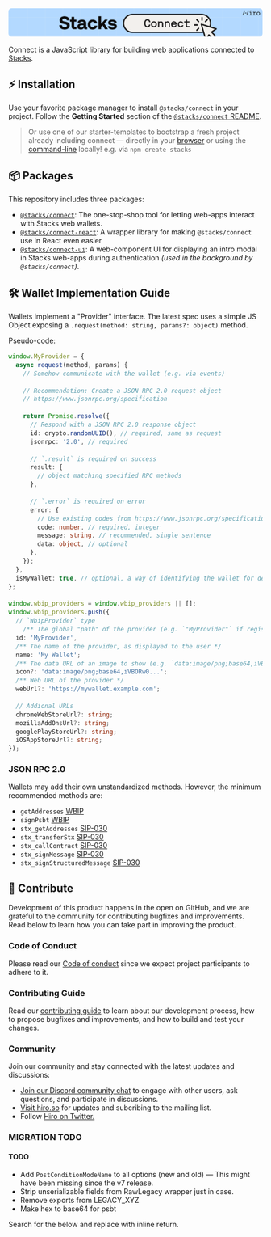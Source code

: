 <div align="center">
  <img src="/.github/img/banner.svg" alt="Stacks Connect">
</div>

Connect is a JavaScript library for building web applications connected to [Stacks](https://stacks.co).

## ⚡️ Installation

Use your favorite package manager to install `@stacks/connect` in your project.
Follow the **Getting Started** section of the [`@stacks/connect` README](https://github.com/hirosystems/connect/tree/main/packages/connect).

> Or use one of our starter-templates to bootstrap a fresh project already including connect — directly in your [browser](https://docs.hiro.so/stacksjs-starters) or using the [command-line](https://github.com/hirosystems/stacks.js-starters) locally!
> e.g. via `npm create stacks`

## 📦 Packages

This repository includes three packages:

- [`@stacks/connect`](./packages/connect): The one-stop-shop tool for letting web-apps interact with Stacks web wallets.
- [`@stacks/connect-react`](./packages/connect-react): A wrapper library for making `@stacks/connect` use in React even easier
- [`@stacks/connect-ui`](./packages/connect-ui): A web-component UI for displaying an intro modal in Stacks web-apps during authentication _(used in the background by `@stacks/connect`)_.

## 🛠️ Wallet Implementation Guide

Wallets implement a "Provider" interface.
The latest spec uses a simple JS Object exposing a `.request(method: string, params?: object)` method.

Pseudo-code:

```ts
window.MyProvider = {
  async request(method, params) {
    // Somehow communicate with the wallet (e.g. via events)

    // Recommendation: Create a JSON RPC 2.0 request object
    // https://www.jsonrpc.org/specification

    return Promise.resolve({
      // Respond with a JSON RPC 2.0 response object
      id: crypto.randomUUID(), // required, same as request
      jsonrpc: '2.0', // required

      // `.result` is required on success
      result: {
        // object matching specified RPC methods
      },

      // `.error` is required on error
      error: {
        // Use existing codes from https://www.jsonrpc.org/specification#error_object
        code: number, // required, integer
        message: string, // recommended, single sentence
        data: object, // optional
      },
    });
  },
  isMyWallet: true, // optional, a way of identifying the wallet for developers
};

window.wbip_providers = window.wbip_providers || [];
window.wbip_providers.push({
  // `WbipProvider` type
    /** The global "path" of the provider (e.g. `"MyProvider"` if registered at `window.MyProvider`) */
  id: 'MyProvider',
  /** The name of the provider, as displayed to the user */
  name: 'My Wallet';
  /** The data URL of an image to show (e.g. `data:image/png;base64,iVBORw0...`) @see https://developer.mozilla.org/en-US/docs/Web/HTTP/Basics_of_HTTP/Data_URLs */
  icon?: 'data:image/png;base64,iVBORw0...';
  /** Web URL of the provider */
  webUrl?: 'https://mywallet.example.com';

  // Addional URLs
  chromeWebStoreUrl?: string;
  mozillaAddOnsUrl?: string;
  googlePlayStoreUrl?: string;
  iOSAppStoreUrl?: string;
});
```

### JSON RPC 2.0

Wallets may add their own unstandardized methods.
However, the minimum recommended methods are:

- `getAddresses` [WBIP](https://wbips.netlify.app/request_api/getAddresses)
- `signPsbt` [WBIP](https://wbips.netlify.app/request_api/signPsbt)
- `stx_getAddresses` [SIP-030](https://github.com/janniks/sips/blob/main/sips/sip-030/sip-030-wallet-interface.md)
- `stx_transferStx` [SIP-030](https://github.com/janniks/sips/blob/main/sips/sip-030/sip-030-wallet-interface.md)
- `stx_callContract` [SIP-030](https://github.com/janniks/sips/blob/main/sips/sip-030/sip-030-wallet-interface.md)
- `stx_signMessage` [SIP-030](https://github.com/janniks/sips/blob/main/sips/sip-030/sip-030-wallet-interface.md)
- `stx_signStructuredMessage` [SIP-030](https://github.com/janniks/sips/blob/main/sips/sip-030/sip-030-wallet-interface.md)

## 🎁 Contribute

Development of this product happens in the open on GitHub, and we are grateful to the community for contributing bugfixes and improvements. Read below to learn how you can take part in improving the product.

### Code of Conduct

Please read our [Code of conduct](https://github.com/hirosystems/connect/blob/main/CODE_OF_CONDUCT.md) since we expect project participants to adhere to it.

### Contributing Guide

Read our [contributing guide](https://github.com/hirosystems/connect/blob/main/.github/CONTRIBUTING.md) to learn about our development process, how to propose bugfixes and improvements, and how to build and test your changes.

### Community

Join our community and stay connected with the latest updates and discussions:

- [Join our Discord community chat](https://stacks.chat/) to engage with other users, ask questions, and participate in discussions.
- [Visit hiro.so](https://www.hiro.so/) for updates and subcribing to the mailing list.
- Follow [Hiro on Twitter.](https://twitter.com/hirosystems)

### MIGRATION TODO

#### TODO

- Add `PostConditionModeName` to all options (new and old) — This might have been missing since the v7 release.
- Strip unserializable fields from RawLegacy wrapper just in case.
- Remove exports from LEGACY_XYZ
- Make hex to base64 for psbt

Search for the below and replace with inline return.
